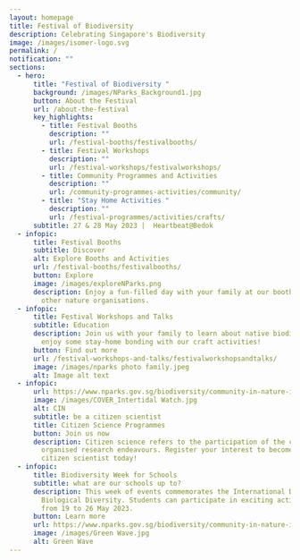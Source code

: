 ```yaml
---
layout: homepage
title: Festival of Biodiversity
description: Celebrating Singapore's Biodiversity
image: /images/isomer-logo.svg
permalink: /
notification: ""
sections:
  - hero:
      title: "Festival of Biodiversity "
      background: /images/NParks_Background1.jpg
      button: About the Festival
      url: /about-the-festival
      key_highlights:
        - title: Festival Booths
          description: ""
          url: /festival-booths/festivalbooths/
        - title: Festival Workshops
          description: ""
          url: /festival-workshops/festivalworkshops/
        - title: Community Programmes and Activities
          description: ""
          url: /community-programmes-activities/community/
        - title: "Stay Home Activities "
          description: ""
          url: /festival-programmes/activities/crafts/
      subtitle: 27 & 28 May 2023 |  Heartbeat@Bedok
  - infopic:
      title: Festival Booths
      subtitle: Discover
      alt: Explore Booths and Activities
      url: /festival-booths/festivalbooths/
      button: Explore
      image: /images/exploreNParks.png
      description: Enjoy a fun-filled day with your family at our booths by NParks and
        other nature organisations.
  - infopic:
      title: Festival Workshops and Talks
      subtitle: Education
      description: Join us with your family to learn about native biodiversity, or
        enjoy some stay-home bonding with our craft activities!
      button: Find out more
      url: /festival-workshops-and-talks/festivalworkshopsandtalks/
      image: /images/nparks photo family.jpeg
      alt: Image alt text
  - infopic:
      url: https://www.nparks.gov.sg/biodiversity/community-in-nature-initiative/citizen-science-programmes
      image: /images/COVER_Intertidal Watch.jpg
      alt: CIN
      subtitle: be a citizen scientist
      title: Citizen Science Programmes
      button: Join us now
      description: Citizen science refers to the participation of the community in
        organised research endeavours. Register your interest to become a
        citizen scientist today!
  - infopic:
      title: Biodiversity Week for Schools
      subtitle: what are our schools up to?
      description: This week of events commemorates the International Day for
        Biological Diversity. Students can participate in exciting activities
        from 19 to 26 May 2023.
      button: Learn more
      url: https://www.nparks.gov.sg/biodiversity/community-in-nature-initiative/biodiversity-week-for-schools
      image: /images/Green Wave.jpg
      alt: Green Wave
---
```

